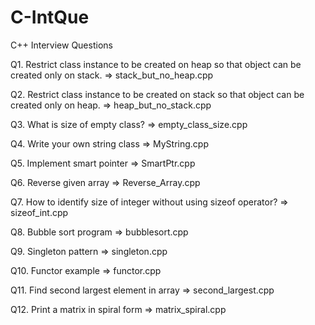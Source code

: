 # C-IntQue
C++ Interview Questions

Q1. Restrict class instance to be created on heap so that object can be created only on stack. => stack_but_no_heap.cpp

Q2. Restrict class instance to be created on stack so that object can be created only on heap. => heap_but_no_stack.cpp

Q3. What is size of empty class? => empty_class_size.cpp

Q4. Write your own string class => MyString.cpp

Q5. Implement smart pointer => SmartPtr.cpp

Q6. Reverse given array => Reverse_Array.cpp

Q7. How to identify size of integer without using sizeof operator? => sizeof_int.cpp

Q8. Bubble sort program => bubblesort.cpp

Q9. Singleton pattern => singleton.cpp

Q10. Functor example => functor.cpp

Q11. Find second largest element in array => second_largest.cpp

Q12. Print a matrix in spiral form => matrix_spiral.cpp
